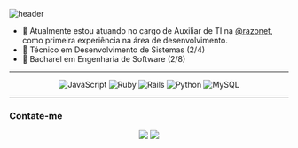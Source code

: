 ![header](https://capsule-render.vercel.app/api?type=waving&color=7C0902&text=Eai%20👋%20Meu%20nome%20é%20Lucas.&fontSize=45&fontColor=ffffff&fontAlignY=35&height=200)


- 🔭 Atualmente estou atuando no cargo de Auxiliar de TI na <a href="https://www.razonet.com.br/" target="_blank">@razonet</a>, como primeira experiência na área de desenvolvimento.
- 📕 Técnico em Desenvolvimento de Sistemas (2/4)
- 📗 Bacharel em Engenharia de Software (2/8)

---

<p align="center">
  <img src="https://img.shields.io/badge/JavaScript-F7DF1E?style=for-the-badge&logo=javascript&logoColor=black" alt="JavaScript">
  <img src="https://img.shields.io/badge/Ruby-CC342D?style=for-the-badge&logo=ruby&logoColor=white" alt="Ruby">
  <img src="https://img.shields.io/badge/Rails-CC0000?style=for-the-badge&logo=ruby-on-rails&logoColor=white" alt="Rails">
  <img src="https://img.shields.io/badge/Python-366F9F?style=for-the-badge&logo=python&logoColor=white" alt="Python">
  <img src="https://img.shields.io/badge/MySQL-E37630?style=for-the-badge&logo=mysql&logoColor=white" alt="MySQL">
  
</p>

---

### Contate-me

<div align="center"> 
  <a href = "mailto:lucaszambiazzi194@gmail.com"><img src="https://img.shields.io/badge/-Gmail-%23333?style=for-the-badge&logo=gmail&logoColor=white" target="_blank"></a>
  <a href="https://www.linkedin.com/in/lucas-zambiazzi-brandino-724555239/" target="_blank"><img src="https://img.shields.io/badge/-LinkedIn-%230077B5?style=for-the-badge&logo=linkedin&logoColor=white" target="_blank"></a> 
</div>
